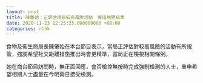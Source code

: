 ```yaml
---
layout: post
title: 陳肇始：正評估規管較高風險活動　冀措施更精準
date: 2020-11-23 12:25:25.000000000 +08:00
categories: rthk
---
```


食物及衞生局局長陳肇始在本台節目表示，當局正評估對較高風險的活動有所規管，強調希望社交距離措施推出時會更精準，當局正在檢視相關條例。

她在商台節目訪問時，無正面回應，會否檢控無按時完成強制檢測的人士，重申希望相關人士盡量在今明兩日接受檢測。
